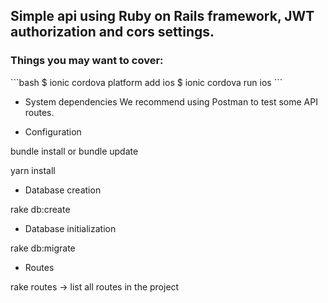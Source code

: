 <h2> Simple api using Ruby on Rails framework, JWT authorization and cors settings. </h2>

<h3>Things you may want to cover: </h3>
```bash
$ ionic cordova platform add ios
$ ionic cordova run ios
```


* System dependencies We recommend using Postman to test some API routes.

* Configuration

bundle install or bundle update

yarn install

* Database creation 

rake db:create

* Database initialization

rake db:migrate

* Routes

rake routes -> list all routes in the project

